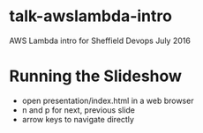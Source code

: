 # talk-awslambda-intro

AWS Lambda intro for Sheffield Devops July 2016

# Running the Slideshow

* open presentation/index.html in a web browser
* n and p for next, previous slide
* arrow keys to navigate directly